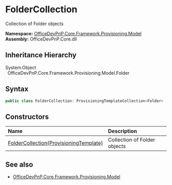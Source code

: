 # FolderCollection
 Collection of Folder objects   

**Namespace:** [OfficeDevPnP.Core.Framework.Provisioning.Model](OfficeDevPnP.Core.Framework.Provisioning.Model.md)  
**Assembly:** OfficeDevPnP.Core.dll  
## Inheritance Hierarchy
System.Object  
&ensp;OfficeDevPnP.Core.Framework.Provisioning.Model.Folder  
## Syntax
```C#
public class FolderCollection: ProvisioningTemplateCollection<Folder>
```
## Constructors
|**Name**|**Description**|
|:-----|:-----|
| [FolderCollection(ProvisioningTemplate)](OfficeDevPnP.Core.Framework.Provisioning.Model.FolderCollection.ctor1.md) |  Collection of Folder objects 
## See also
- [OfficeDevPnP.Core.Framework.Provisioning.Model](OfficeDevPnP.Core.Framework.Provisioning.Model.md)
